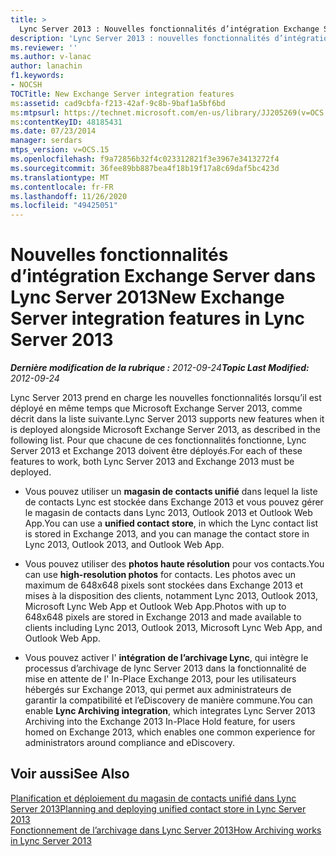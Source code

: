 ```yaml
---
title: >
  Lync Server 2013 : Nouvelles fonctionnalités d’intégration Exchange Server
description: 'Lync Server 2013 : nouvelles fonctionnalités d’intégration d’Exchange Server.'
ms.reviewer: ''
ms.author: v-lanac
author: lanachin
f1.keywords:
- NOCSH
TOCTitle: New Exchange Server integration features
ms:assetid: cad9cbfa-f213-42af-9c8b-9baf1a5bf6bd
ms:mtpsurl: https://technet.microsoft.com/en-us/library/JJ205269(v=OCS.15)
ms:contentKeyID: 48185431
ms.date: 07/23/2014
manager: serdars
mtps_version: v=OCS.15
ms.openlocfilehash: f9a72856b32f4c023312821f3e3967e3413272f4
ms.sourcegitcommit: 36fee89bb887bea4f18b19f17a8c69daf5bc423d
ms.translationtype: MT
ms.contentlocale: fr-FR
ms.lasthandoff: 11/26/2020
ms.locfileid: "49425051"
---
```

# <a name="new-exchange-server-integration-features-in-lync-server-2013"></a><span data-ttu-id="4ede7-103">Nouvelles fonctionnalités d’intégration Exchange Server dans Lync Server 2013</span><span class="sxs-lookup"><span data-stu-id="4ede7-103">New Exchange Server integration features in Lync Server 2013</span></span>

<div data-xmlns="http://www.w3.org/1999/xhtml">

<div class="topic" data-xmlns="http://www.w3.org/1999/xhtml" data-msxsl="urn:schemas-microsoft-com:xslt" data-cs="https://msdn.microsoft.com/">

<div data-asp="https://msdn2.microsoft.com/asp">



</div>

<div id="mainSection">

<div id="mainBody"><span data-ttu-id="4ede7-104">

<span> </span></span><span class="sxs-lookup"><span data-stu-id="4ede7-104">

<span> </span></span></span>

<span data-ttu-id="4ede7-105">_**Dernière modification de la rubrique :** 2012-09-24_</span><span class="sxs-lookup"><span data-stu-id="4ede7-105">_**Topic Last Modified:** 2012-09-24_</span></span>

<span data-ttu-id="4ede7-106">Lync Server 2013 prend en charge les nouvelles fonctionnalités lorsqu’il est déployé en même temps que Microsoft Exchange Server 2013, comme décrit dans la liste suivante.</span><span class="sxs-lookup"><span data-stu-id="4ede7-106">Lync Server 2013 supports new features when it is deployed alongside Microsoft Exchange Server 2013, as described in the following list.</span></span> <span data-ttu-id="4ede7-107">Pour que chacune de ces fonctionnalités fonctionne, Lync Server 2013 et Exchange 2013 doivent être déployés.</span><span class="sxs-lookup"><span data-stu-id="4ede7-107">For each of these features to work, both Lync Server 2013 and Exchange 2013 must be deployed.</span></span>

  - <span data-ttu-id="4ede7-108">Vous pouvez utiliser un **magasin de contacts unifié** dans lequel la liste de contacts Lync est stockée dans Exchange 2013 et vous pouvez gérer le magasin de contacts dans Lync 2013, Outlook 2013 et Outlook Web App.</span><span class="sxs-lookup"><span data-stu-id="4ede7-108">You can use a **unified contact store**, in which the Lync contact list is stored in Exchange 2013, and you can manage the contact store in Lync 2013, Outlook 2013, and Outlook Web App.</span></span>

  - <span data-ttu-id="4ede7-109">Vous pouvez utiliser des **photos haute résolution** pour vos contacts.</span><span class="sxs-lookup"><span data-stu-id="4ede7-109">You can use **high-resolution photos** for contacts.</span></span> <span data-ttu-id="4ede7-110">Les photos avec un maximum de 648x648 pixels sont stockées dans Exchange 2013 et mises à la disposition des clients, notamment Lync 2013, Outlook 2013, Microsoft Lync Web App et Outlook Web App.</span><span class="sxs-lookup"><span data-stu-id="4ede7-110">Photos with up to 648x648 pixels are stored in Exchange 2013 and made available to clients including Lync 2013, Outlook 2013, Microsoft Lync Web App, and Outlook Web App.</span></span>

  - <span data-ttu-id="4ede7-111">Vous pouvez activer l' **intégration de l’archivage Lync**, qui intègre le processus d’archivage de lync Server 2013 dans la fonctionnalité de mise en attente de l' In-Place Exchange 2013, pour les utilisateurs hébergés sur Exchange 2013, qui permet aux administrateurs de garantir la compatibilité et l’eDiscovery de manière commune.</span><span class="sxs-lookup"><span data-stu-id="4ede7-111">You can enable **Lync Archiving integration**, which integrates Lync Server 2013 Archiving into the Exchange 2013 In-Place Hold feature, for users homed on Exchange 2013, which enables one common experience for administrators around compliance and eDiscovery.</span></span>

<div>

## <a name="see-also"></a><span data-ttu-id="4ede7-112">Voir aussi</span><span class="sxs-lookup"><span data-stu-id="4ede7-112">See Also</span></span>


[<span data-ttu-id="4ede7-113">Planification et déploiement du magasin de contacts unifié dans Lync Server 2013</span><span class="sxs-lookup"><span data-stu-id="4ede7-113">Planning and deploying unified contact store in Lync Server 2013</span></span>](lync-server-2013-planning-and-deploying-unified-contact-store.md)  
[<span data-ttu-id="4ede7-114">Fonctionnement de l’archivage dans Lync Server 2013</span><span class="sxs-lookup"><span data-stu-id="4ede7-114">How Archiving works in Lync Server 2013</span></span>](lync-server-2013-how-archiving-works.md)  
  

<span data-ttu-id="4ede7-115"></div>

</div>

<span> </span>

</div>

</div>

</span><span class="sxs-lookup"><span data-stu-id="4ede7-115"></div>

</div>

<span> </span>

</div>

</div>

</span></span></div>

